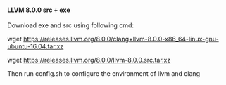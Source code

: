 #### LLVM 8.0.0 src + exe

Download exe and src using following cmd:

wget https://releases.llvm.org/8.0.0/clang+llvm-8.0.0-x86_64-linux-gnu-ubuntu-16.04.tar.xz

wget https://releases.llvm.org/8.0.0/llvm-8.0.0.src.tar.xz


Then run config.sh to configure 
the environment of llvm and clang
